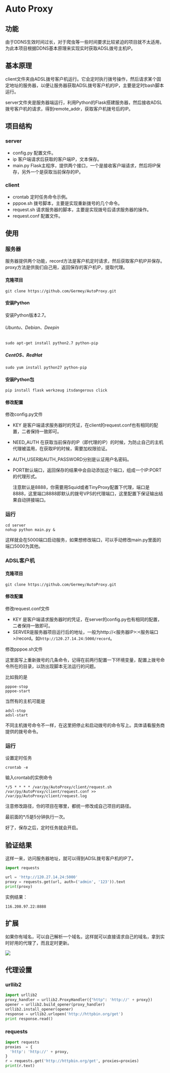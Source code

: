 # Auto Proxy
## 功能

由于DDNS生效时间过长，对于爬虫等一些时间要求比较紧迫的项目就不太适用，为此本项目根据DDNS基本原理来实现实时获取ADSL拨号主机IP。

## 基本原理

client文件夹由ADSL拨号客户机运行。它会定时执行拨号操作，然后请求某个固定地址的服务器，以便让服务器获取ADSL拨号客户机的IP，主要是定时bash脚本运行。

server文件夹是服务器端运行，利用Python的Flask搭建服务器，然后接收ADSL拨号客户机的请求，得到remote_addr，获取客户机拨号后的IP。

## 项目结构

### server

- config.py 配置文件。
- ip 客户端请求后获取的客户端IP，文本保存。
- main.py Flask主程序，提供两个接口，一个是接收客户端请求，然后将IP保存，另外一个是获取当前保存的IP。

### client

* crontab 定时任务命令示例。
* pppoe.sh 拨号脚本，主要是实现重新拨号的几个命令。
* request.sh 请求服务器的脚本，主要是实现拨号后请求服务器的操作。
* request.conf 配置文件。

## 使用

### 服务器

服务器提供两个功能，record方法是客户机定时请求，然后获取客户机IP并保存。proxy方法是供我们自己用，返回保存的客户机IP，提取代理。

#### 克隆项目

```
git clone https://github.com/Germey/AutoProxy.git
```

#### 安装Python

安装Python版本2.7。

###### Ubuntu、Debian、Deepin

```
sudo apt-get install python2.7 python-pip
```

##### CentOS、RedHat

```
sudo yum install python27 python-pip
```

#### 安装Python包

```
pip install flask werkzeug itsdangerous click
```

#### 修改配置

修改config.py文件

* KEY 是客户端请求服务器时的凭证，在client的request.conf也有相同的配置，二者保持一致即可。

* NEED_AUTH 在获取当前保存的IP（即代理的IP）的时候，为防止自己的主机代理被滥用，在获取IP的时候，需要加权限验证。

* AUTH_USER和AUTH_PASSWORD分别是认证用户名密码。

* PORT默认端口，返回保存的结果中会自动添加这个端口，组成一个IP:PORT的代理形式。

  注意默认是8888，你需要用Squid或者TinyProxy配置下代理，端口是8888，这里端口8888即默认的拨号VPS的代理端口，这里配置下保证输出结果自动拼接端口。

### 运行

```
cd server
nohup python main.py &
```

这样就会在5000端口启动服务，如果想修改端口，可以手动修改main.py里面的端口5000为其他。

### ADSL客户机

#### 克隆项目

```
git clone https://github.com/Germey/AutoProxy.git
```

#### 修改配置

修改request.conf文件

* KEY 是客户端请求服务器时的凭证，在server的config.py也有相同的配置，二者保持一致即可。
* SERVER是服务器项目运行后的地址，一般为http://<服务器IP>:<服务端口>/record。如`http://120.27.14.24:5000/record`。

修改pppoe.sh文件

这里面写上重新拨号的几条命令，记得在前两行配置一下环境变量，配置上拨号命令所在的目录，以防出现脚本无法运行的问题。

比如我的是

```
pppoe-stop
pppoe-start
```

当然有的主机可能是

```
adsl-stop
adsl-start
```

不同主机拨号命令不一样，在这里把停止和启动拨号的命令写上。具体请看服务商提供的拨号命令。

### 运行

设置定时任务

```
crontab -e
```

输入crontab的实例命令

```
*/5 * * * * /var/py/AutoProxy/client/request.sh /var/py/AutoProxy/client/request.conf >> /var/py/AutoProxy/client/request.log
```

注意修改路径，你的项目在哪里，都统一修改成自己项目的路径。

最前面的*/5是5分钟执行一次。

好了，保存之后，定时任务就会开启。

## 验证结果

这样一来，访问服务器地址，就可以得到ADSL拨号客户机的IP了。

```python
import requests

url = 'http://120.27.14.24:5000'
proxy = requests.get(url, auth=('admin', '123')).text
print(proxy)
```

实例结果：

```
116.208.97.22:8888
```

## 扩展

如果你有域名，可以自己解析一个域名，这样就可以直接请求自己的域名，拿到实时好用的代理了，而且定时更新。

![](http://opencdn.cuiqingcai.com/proxy.png)

## 代理设置

### urllib2

```python
import urllib2
proxy_handler = urllib2.ProxyHandler({"http": 'http://' + proxy})
opener = urllib2.build_opener(proxy_handler)
urllib2.install_opener(opener)
response = urllib2.urlopen('http://httpbin.org/get')
print response.read()
```

### requests

```python
import requests
proxies  = {
  'http': 'http://' + proxy,
}
r = requests.get('http://httpbin.org/get', proxies=proxies)
print(r.text)
```